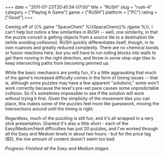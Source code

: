 +++
date = "2011-07-23T20:41:34-07:00"
title = "RUSH"
slug = "rush-4"
category = ["Playing A Game"]
game = ["RUSH"]
platform = ["PC"]
rating = ["Good"]
+++

Coming off of {{% game "SpaceChem" %}}SpaceChem{{% /game %}}, I can't help but notice a few similarities in RUSH -- well, one similarity, in that the puzzle conceit is getting objects from a source tile to a destination tile (while avoiding collisions).  RUSH quickly differentiates itself, though, in its own nuances and greatly reduced complexity.  There are no chemical bonds or fusion reactions here, but you will have to run rolling blocks into walls to get them moving in the right direction, and throw in some stop-sign tiles to keep intersecting paths from becoming jammed up.

While the basic mechanics are pretty fun, it's a little aggravating that much of the game's increased difficulty comes in the form of timing issues -- that is, although some puzzles may have a few apparent "solutions," some won't work correctly because the level's pre-set pace causes some unpredictable collision.  So it's sometimes impossible to see if the solution will work without trying it first.  Given the simplicity of the movement tiles you can place, this makes some of the puzzles feel more like guesswork, moving the intersections around until the timing is right.

Regardless, much of the puzzling is still fun, and it's all wrapped in a very slick presentation.  Granted it's also a little short - each of the Easy/Medium/Hard difficulties has just 20 puzzles, and I've worked through <i>all</i> the Easy and Medium levels in about two hours - but for the price tag ($5), the low amount of content doesn't seem too bad.

<i>Progress: Finished all the Easy and Medium stages</i>